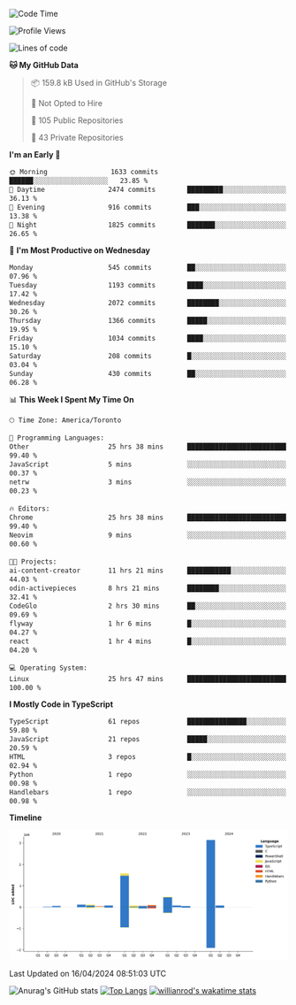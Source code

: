 <!--START_SECTION:waka-->
![Code Time](http://img.shields.io/badge/Code%20Time-1%2C427%20hrs%2043%20mins-blue)

![Profile Views](http://img.shields.io/badge/Profile%20Views-0-blue)

![Lines of code](https://img.shields.io/badge/From%20Hello%20World%20I%27ve%20Written-6.0%20million%20lines%20of%20code-blue)

**🐱 My GitHub Data** 

> 📦 159.8 kB Used in GitHub's Storage 
 > 
> 🚫 Not Opted to Hire
 > 
> 📜 105 Public Repositories 
 > 
> 🔑 43 Private Repositories 
 > 
**I'm an Early 🐤** 

```text
🌞 Morning                1633 commits        ██████░░░░░░░░░░░░░░░░░░░   23.85 % 
🌆 Daytime                2474 commits        █████████░░░░░░░░░░░░░░░░   36.13 % 
🌃 Evening                916 commits         ███░░░░░░░░░░░░░░░░░░░░░░   13.38 % 
🌙 Night                  1825 commits        ███████░░░░░░░░░░░░░░░░░░   26.65 % 
```
📅 **I'm Most Productive on Wednesday** 

```text
Monday                   545 commits         ██░░░░░░░░░░░░░░░░░░░░░░░   07.96 % 
Tuesday                  1193 commits        ████░░░░░░░░░░░░░░░░░░░░░   17.42 % 
Wednesday                2072 commits        ████████░░░░░░░░░░░░░░░░░   30.26 % 
Thursday                 1366 commits        █████░░░░░░░░░░░░░░░░░░░░   19.95 % 
Friday                   1034 commits        ████░░░░░░░░░░░░░░░░░░░░░   15.10 % 
Saturday                 208 commits         █░░░░░░░░░░░░░░░░░░░░░░░░   03.04 % 
Sunday                   430 commits         ██░░░░░░░░░░░░░░░░░░░░░░░   06.28 % 
```


📊 **This Week I Spent My Time On** 

```text
🕑︎ Time Zone: America/Toronto

💬 Programming Languages: 
Other                    25 hrs 38 mins      █████████████████████████   99.40 % 
JavaScript               5 mins              ░░░░░░░░░░░░░░░░░░░░░░░░░   00.37 % 
netrw                    3 mins              ░░░░░░░░░░░░░░░░░░░░░░░░░   00.23 % 

🔥 Editors: 
Chrome                   25 hrs 38 mins      █████████████████████████   99.40 % 
Neovim                   9 mins              ░░░░░░░░░░░░░░░░░░░░░░░░░   00.60 % 

🐱‍💻 Projects: 
ai-content-creator       11 hrs 21 mins      ███████████░░░░░░░░░░░░░░   44.03 % 
odin-activepieces        8 hrs 21 mins       ████████░░░░░░░░░░░░░░░░░   32.41 % 
CodeGlo                  2 hrs 30 mins       ██░░░░░░░░░░░░░░░░░░░░░░░   09.69 % 
flyway                   1 hr 6 mins         █░░░░░░░░░░░░░░░░░░░░░░░░   04.27 % 
react                    1 hr 4 mins         █░░░░░░░░░░░░░░░░░░░░░░░░   04.20 % 

💻 Operating System: 
Linux                    25 hrs 47 mins      █████████████████████████   100.00 % 
```

**I Mostly Code in TypeScript** 

```text
TypeScript               61 repos            ███████████████░░░░░░░░░░   59.80 % 
JavaScript               21 repos            █████░░░░░░░░░░░░░░░░░░░░   20.59 % 
HTML                     3 repos             █░░░░░░░░░░░░░░░░░░░░░░░░   02.94 % 
Python                   1 repo              ░░░░░░░░░░░░░░░░░░░░░░░░░   00.98 % 
Handlebars               1 repo              ░░░░░░░░░░░░░░░░░░░░░░░░░   00.98 % 
```



**Timeline**

![Lines of Code chart](https://raw.githubusercontent.com/wise-introvert/wise-introvert/master/assets/bar_graph.png)


 Last Updated on 16/04/2024 08:51:03 UTC
<!--END_SECTION:waka-->

![Anurag's GitHub stats](https://github-readme-stats.vercel.app/api?username=wise-introvert&count_private=true&show_icons=true)
[![Top Langs](https://github-readme-stats.vercel.app/api/top-langs/?username=wise-introvert&langs_count=10)](https://github.com/anuraghazra/github-readme-stats)
[![willianrod's wakatime stats](https://github-readme-stats.vercel.app/api/wakatime?username=wiseintrovert)](https://github.com/anuraghazra/github-readme-stats)
